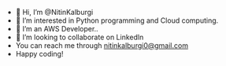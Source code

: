 - 👋 Hi, I’m @NitinKalburgi
- 👀 I’m interested in Python programming and Cloud computing.
- 🌱 I’m an AWS Developer..
- 💞️ I’m looking to collaborate on Linkedln
- You can reach me through nitinkalburgi0@gmail.com
- Happy coding!

<!---
NitinKalburgi/NitinKalburgi is a ✨ special ✨ repository because its `README.md` (this file) appears on your GitHub profile.
You can click the Preview link to take a look at your changes.
--->
